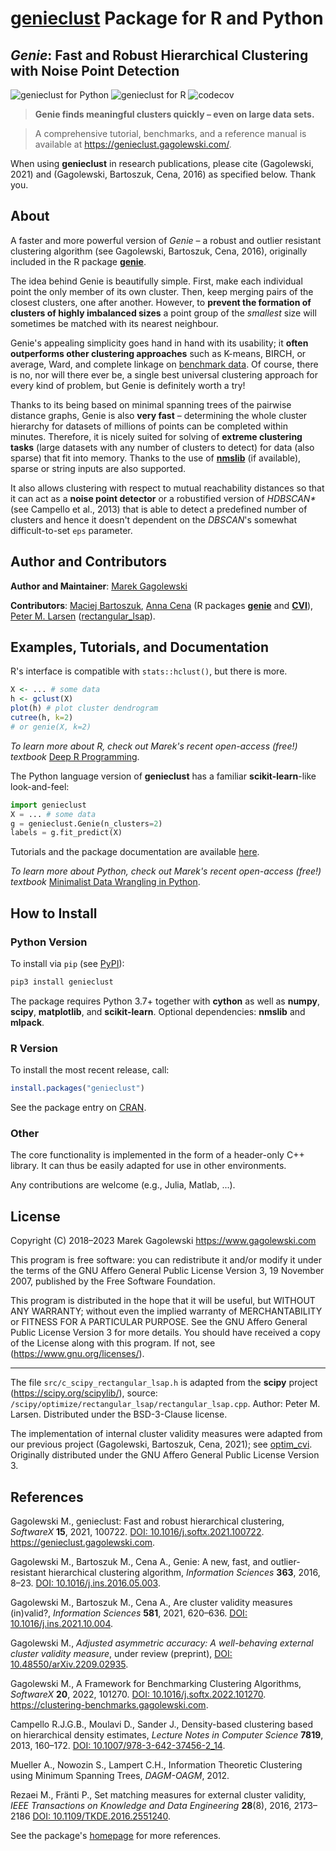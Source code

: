 # [**genieclust**](https://genieclust.gagolewski.com/) Package for R and Python

## *Genie*: Fast and Robust Hierarchical Clustering with Noise Point Detection


![genieclust for Python](https://github.com/gagolews/genieclust/workflows/genieclust%20for%20Python/badge.svg)
![genieclust for R](https://github.com/gagolews/genieclust/workflows/genieclust%20for%20R/badge.svg)
![codecov](https://codecov.io/gh/gagolews/genieclust/branch/master/graph/badge.svg)


> **Genie finds meaningful clusters quickly – even on large data sets.**

> A comprehensive tutorial, benchmarks, and a reference manual is available
at <https://genieclust.gagolewski.com/>.

When using **genieclust** in research publications, please
cite (Gagolewski, 2021) and (Gagolewski, Bartoszuk, Cena, 2016)
as specified below. Thank you.


## About

A faster and more powerful version of *Genie* – a robust and outlier
resistant clustering algorithm (see Gagolewski, Bartoszuk, Cena, 2016),
originally included in the R package
[**genie**](https://CRAN.R-project.org/package=genie).

The idea behind Genie is beautifully simple. First, make each individual
point the only member of its own cluster. Then, keep merging pairs
of the closest clusters, one after another. However, to **prevent
the formation of clusters of highly imbalanced sizes** a point group of
the *smallest* size will sometimes be matched with its nearest neighbour.

Genie's appealing simplicity goes hand in hand with its usability;
it **often outperforms other clustering approaches**
such as K-means, BIRCH, or average, Ward, and complete linkage
on [benchmark data](https://github.com/gagolews/clustering-benchmarks/).
Of course, there is no, nor will there ever be, a single best
universal clustering approach for every kind of problem, but Genie
is definitely worth a try!

Thanks to its being based on minimal spanning trees of the pairwise distance
graphs, Genie is also **very fast** – determining the whole cluster hierarchy
for datasets of millions of points can be completed within minutes. Therefore,
it is nicely suited for solving of **extreme clustering tasks** (large datasets
with any number of clusters to detect) for data (also sparse) that fit into
memory. Thanks to the use of [**nmslib**](https://github.com/nmslib/nmslib)
(if available), sparse or string inputs are also supported.

It also allows clustering with respect to mutual reachability distances
so that it can act as a **noise point detector** or a
robustified version of *HDBSCAN\**  (see Campello et al., 2013)
that is able to detect a predefined
number of clusters and hence it doesn't dependent on the *DBSCAN*'s somewhat
difficult-to-set `eps` parameter.



## Author and Contributors

**Author and Maintainer**: [Marek Gagolewski](https://www.gagolewski.com)

**Contributors**:
[Maciej Bartoszuk](http://bartoszuk.rexamine.com),
[Anna Cena](https://cena.rexamine.com) (R packages
[**genie**](https://CRAN.R-project.org/package=genie)
and [**CVI**](https://github.com/gagolews/optim_cvi)),
[Peter M. Larsen](https://github.com/pmla/)
([rectangular_lsap](https://github.com/scipy/scipy/blob/main/scipy/optimize/rectangular_lsap/rectangular_lsap.cpp)).




## Examples, Tutorials, and Documentation

R's interface is compatible with `stats::hclust()`, but there is more.

```r
X <- ... # some data
h <- gclust(X)
plot(h) # plot cluster dendrogram
cutree(h, k=2)
# or genie(X, k=2)
```


*To learn more about R, check out Marek's recent open-access (free!) textbook*
[Deep R Programming](https://deepr.gagolewski.com/).



The Python language version of **genieclust** has a familiar
**scikit-learn**-like look-and-feel:

```python
import genieclust
X = ... # some data
g = genieclust.Genie(n_clusters=2)
labels = g.fit_predict(X)
```

Tutorials and the package documentation are available
[here](https://genieclust.gagolewski.com/).

*To learn more about Python, check out Marek's recent open-access (free!) textbook*
[Minimalist Data Wrangling in Python](https://datawranglingpy.gagolewski.com/).


## How to Install


### Python Version



To install via `pip` (see [PyPI](https://pypi.org/project/genieclust/)):

```bash
pip3 install genieclust
```

The package requires Python 3.7+ together with **cython** as well as
**numpy**, **scipy**, **matplotlib**, and **scikit-learn**.
Optional dependencies: **nmslib** and **mlpack**.







### R Version


To install the most recent release, call:

```r
install.packages("genieclust")
```

See the package entry on
[CRAN](https://CRAN.R-project.org/package=genieclust).




### Other

The core functionality is implemented in the form of a header-only
C++ library. It can thus be easily adapted for use in
other environments.

Any contributions are welcome (e.g., Julia, Matlab, ...).




## License

Copyright (C) 2018–2023 Marek Gagolewski <https://www.gagolewski.com>

This program is free software: you can redistribute it and/or modify it
under the terms of the GNU Affero General Public License Version 3, 19
November 2007, published by the Free Software Foundation.

This program is distributed in the hope that it will be useful, but
WITHOUT ANY WARRANTY; without even the implied warranty of
MERCHANTABILITY or FITNESS FOR A PARTICULAR PURPOSE. See the GNU Affero
General Public License Version 3 for more details. You should have
received a copy of the License along with this program. If not, see
(https://www.gnu.org/licenses/).

--------------

The file `src/c_scipy_rectangular_lsap.h` is adapted from the
**scipy** project (https://scipy.org/scipylib/), source:
`/scipy/optimize/rectangular_lsap/rectangular_lsap.cpp`.
Author: Peter M. Larsen. Distributed under the BSD-3-Clause license.

The implementation of internal cluster validity measures
were adapted from our previous project (Gagolewski, Bartoszuk, Cena, 2021);
see [optim_cvi](https://github.com/gagolews/optim_cvi).
Originally distributed under the GNU Affero General Public License Version 3.


## References

Gagolewski M., genieclust: Fast and robust hierarchical clustering,
*SoftwareX* **15**, 2021, 100722.
[DOI: 10.1016/j.softx.2021.100722](https://doi.org/10.1016/j.softx.2021.100722).
<https://genieclust.gagolewski.com>.

Gagolewski M., Bartoszuk M., Cena A., Genie: A new, fast, and
outlier-resistant hierarchical clustering algorithm, *Information
Sciences* **363**, 2016, 8–23.
[DOI: 10.1016/j.ins.2016.05.003](https://doi.org/10.1016/j.ins.2016.05.003).

Gagolewski M., Bartoszuk M., Cena A., Are cluster validity measures (in)valid?,
*Information Sciences* **581**, 2021, 620–636.
[DOI: 10.1016/j.ins.2021.10.004](https://doi.org/10.1016/j.ins.2021.10.004).

Gagolewski M., *Adjusted asymmetric accuracy: A well-behaving external
cluster validity measure*, under review (preprint),
[DOI: 10.48550/arXiv.2209.02935](https://doi.org/10.48550/arXiv.2209.02935).

Gagolewski M., A Framework for Benchmarking Clustering Algorithms,
*SoftwareX* **20**, 2022, 101270.
[DOI: 10.1016/j.softx.2022.101270](https://doi.org/10.1016/j.softx.2022.101270).
<https://clustering-benchmarks.gagolewski.com>.

Campello R.J.G.B., Moulavi D., Sander J.,
Density-based clustering based on hierarchical density estimates,
*Lecture Notes in Computer Science* **7819**, 2013, 160–172.
[DOI: 10.1007/978-3-642-37456-2_14](https://doi.org/10.1007/978-3-642-37456-2_14).

Mueller A., Nowozin S., Lampert C.H., Information Theoretic Clustering
using Minimum Spanning Trees, *DAGM-OAGM*, 2012.

Rezaei M., Fränti P., Set matching measures for external cluster validity,
*IEEE Transactions on Knowledge and Data Engineering* **28**(8), 2016,
2173–2186 [DOI: 10.1109/TKDE.2016.2551240](https://doi.org/10.1109/TKDE.2016.2551240).

See the package's [homepage](https://genieclust.gagolewski.com) for more
references.
